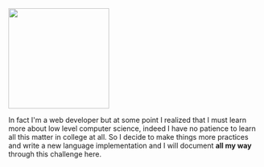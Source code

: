 <div>

<img src="/blog/umbra-drawn.svg" width="200px" float="right"/>

In fact I'm a web developer but at some point I realized that I must learn more about low level computer science, indeed I have no patience to learn all this matter in college at all. So I decide to make things more practices and write a new language implementation and I will document **all my way** through this challenge here.

</div>
